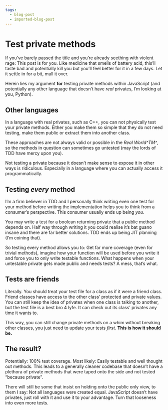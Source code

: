 ```yaml
---
tags:
  - blog-post
  - imported-blog-post
---
```

# Test private methods

If you’ve barely passed the title and you’re already seething with violent rage: This post is for you. Like medicine that smells of battery acid, this’ll taste bad and potentially kill you but you’ll feel better for it in a few days. Let it settle in for a bit, mull it over.

Herein lies my argument **for** testing private methods within JavaScript (and potentially any other language that doesn’t have _real_ privates, I’m looking at you, Python).

## Other languages

In a language with real privates, such as C++, you can not physically test your private methods. Either you make them so simple that they do not need testing, make them public or extract them into another class.

These approaches are not always valid or possible in the _Real World^TM^_, so the methods in question can sometimes go untested (may the lords of TDD have mercy upon you).

Not testing a private because it doesn’t make sense to expose it in other ways is ridiculous. Especially in a language where you can actually access it programmatically.

## Testing _every_ method

I’m a firm believer in TDD and I personally think writing even one test for your method before writing the implementation helps you to think from a consumer’s perspective. This consumer usually ends up being _you_.

You may write a test for a boolean returning private that a public method depends on. Half way through writing it you could realise it’s bat guano insane and there are far better solutions. TDD ends up being JIT planning (I’m coining that).

So testing every method allows you to: Get far more coverage (even for trivial methods), imagine how your function will be used before you write it and force you to only write testable functions. What happens when your untestable private gets made public and needs tests? A mess, that’s what.

## Tests are friends

Literally. You should treat your test file for a class as if it were a friend class. Friend classes have access to the other class’ protected and private values. You can still keep the idea of privates when one class is talking to another, but the test file is a best bro 4 lyfe. It can check out its class’ privates any time it wants to.

This way, you can still change private methods on a whim without breaking other classes, you just need to update your tests _first_. **This is how it should be.**

## The result?

Potentially: 100% test coverage. Most likely: Easily testable and well thought out methods. This leads to a generally cleaner codebase that doesn’t have a plethora of private methods that were taped onto the side and not tested “because private”.

There will still be some that insist on holding onto the public only view, to them I say: Not all languages were created equal. JavaScript doesn’t have privates, just roll with it and use it to your advantage. Turn that looseness into even more tests.
